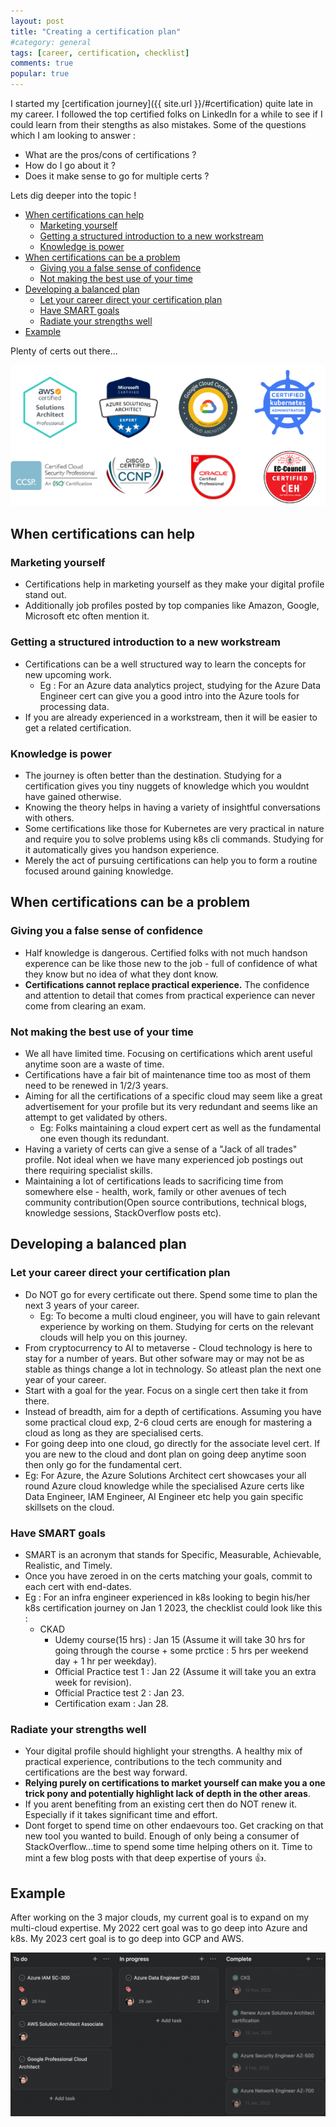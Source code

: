 ```yaml
---
layout: post
title: "Creating a certification plan"
#category: general
tags: [career, certification, checklist]
comments: true
popular: true
---
```


I started my [certification journey]({{ site.url }}/#certification) quite late in my career. I followed the top certified folks on LinkedIn for a while to see if I could learn from their stengths as also mistakes. Some of the questions which I am looking to answer :

- What are the pros/cons of certifications ?
- How do I go about it ?
- Does it make sense to go for multiple certs ?

Lets dig deeper into the topic !

<!-- TOC -->

- [When certifications can help](#when-certifications-can-help)
    - [Marketing yourself](#marketing-yourself)
    - [Getting a structured introduction to a new workstream](#getting-a-structured-introduction-to-a-new-workstream)
    - [Knowledge is power](#knowledge-is-power)
- [When certifications can be a problem](#when-certifications-can-be-a-problem)
    - [Giving you a false sense of confidence](#giving-you-a-false-sense-of-confidence)
    - [Not making the best use of your time](#not-making-the-best-use-of-your-time)
- [Developing a balanced plan](#developing-a-balanced-plan)
    - [Let your career direct your certification plan](#let-your-career-direct-your-certification-plan)
    - [Have SMART goals](#have-smart-goals)
    - [Radiate your strengths well](#radiate-your-strengths-well)
- [Example](#example)

<!-- /TOC -->

Plenty of certs out there...

!["multi-certs"](/assets/images/certifications/certs-list.drawio.png "multi-certs")

## When certifications can help

### Marketing yourself

- Certifications help in marketing yourself as they make your digital profile stand out.
- Additionally job profiles posted by top companies like Amazon, Google, Microsoft etc often mention it.

### Getting a structured introduction to a new workstream

- Certifications can be a well structured way to learn the concepts for new upcoming work.
  - Eg : For an Azure data analytics project, studying for the Azure Data Engineer cert can give you a good intro into the Azure tools for processing data.
- If you are already experienced in a workstream, then it will be easier to get a related certification.

### Knowledge is power

- The journey is often better than the destination. Studying for a certification gives you tiny nuggets of knowledge which you wouldnt have gained otherwise.
- Knowing the theory helps in having a variety of insightful conversations with others.
- Some certifications like those for Kubernetes are very practical in nature and require you to solve problems using k8s cli commands. Studying for it automatically gives you handson experience.
- Merely the act of pursuing certifications can help you to form a routine focused around gaining knowledge.

## When certifications can be a problem

### Giving you a false sense of confidence

- Half knowledge is dangerous. Certified folks with not much handson experence can be like those new to the job - full of confidence of what they know but no idea of what they dont know.
- **Certifications cannot replace practical experience.** The confidence and attention to detail that comes from practical experience can never come from clearing an exam.

### Not making the best use of your time
  
- We all have limited time. Focusing on certifications which arent useful anytime soon are a waste of time.
- Certifications have a fair bit of maintenance time too as most of them need to be renewed in 1/2/3 years.
- Aiming for all the certifications of a specific cloud may seem like a great advertisement for your profile but its very redundant and seems like an attempt to get validated by others.
  - Eg: Folks maintaining a cloud expert cert as well as the fundamental one even though its redundant.
- Having a variety of certs can give a sense of a "Jack of all trades" profile. Not ideal when we have many experienced job postings out there requiring specialist skills.
- Maintaining a lot of certifications leads to sacrificing time from somewhere else - health, work, family or other avenues of tech community contribution(Open source contributions, technical blogs, knowledge sessions, StackOverflow posts etc).

## Developing a balanced plan

### Let your career direct your certification plan

- Do NOT go for every certificate out there. Spend some time to plan the next 3 years of your career.
  - Eg: To become a multi cloud engineer, you will have to gain relevant experience by working on them. Studying for certs on the relevant clouds will help you on this journey.
- From cryptocurrency to AI to metaverse - Cloud technology is here to stay for a number of years. But other sofware may or may not be as stable as things change a lot in technology. So atleast plan the next one year of your career.
- Start with a goal for the year. Focus on a single cert then take it from there.
- Instead of breadth, aim for a depth of certifications. Assuming you have some practical cloud exp, 2-6 cloud certs are enough for mastering a cloud as long as they are specialised certs.
- For going deep into one cloud, go directly for the associate level cert. If you are new to the cloud and dont plan on going deep anytime soon then only go for the fundamental cert.
- Eg: For Azure, the Azure Solutions Architect cert showcases your all round Azure cloud knowledge while the specialised Azure certs like Data Engineer, IAM Engineer, AI Engineer etc help you gain specific skillsets on the cloud.

### Have SMART goals

- SMART is an acronym that stands for Specific, Measurable, Achievable, Realistic, and Timely.
- Once you have zeroed in on the certs matching your goals, commit to each cert with end-dates.
- Eg : For an infra engineer experienced in k8s looking to begin his/her k8s certification journey on Jan 1 2023, the checklist could look like this :
  - CKAD
    - Udemy course(15 hrs) : Jan 15 (Assume it will take 30 hrs for going through the course + some prctice : 5 hrs per weekend day + 1 hr per weekday).
    - Official Practice test 1 : Jan 22 (Assume it will take you an extra week for revision).
    - Official Practice test 2 : Jan 23.
    - Certification exam : Jan 28.

### Radiate your strengths well

- Your digital profile should highlight your strengths. A healthy mix of practical experience, contributions to the tech community and certifications are the best way forward.
- **Relying purely on certifications to market yourself can make you a one trick pony and potentially highlight lack of depth in the other areas**.
- If you arent benefiting from an existing cert then do NOT renew it. Especially if it takes significant time and effort.
- Dont forget to spend time on other endaevours too. Get cracking on that new tool you wanted to build. Enough of only being a consumer of StackOverflow...time to spend some time helping others on it. Time to mint a few blog posts with that deep expertise of yours :thumbsup:.

## Example

After working on the 3 major clouds, my current goal is to expand on my multi-cloud expertise.
My 2022 cert goal was to go deep into Azure and k8s.
My 2023 cert goal is to go deep into GCP and AWS.

<img src="/assets/images/certifications/cert-plan.png"/>
